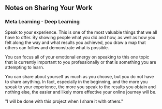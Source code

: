 
## Notes on Sharing Your Work

### Meta Learning - Deep Learning

Speak to your experience. This is one of the most valuable things that we all have to offer. By showing people what you did and how, as well as how you felt along the way and what results you achieved, you draw a map that others can follow and demonstrate what is possible. 

You can focus all of your emotional energy on speaking to this one topic that is currently important to you professionally or that is something you are attempting to learn. 

You can share about yourself as much as you choose, but you do not have to share anything. In fact, especially in the beginning, and the more you speak to your experience, the more you speak to the results you obtain and nothing else, the easier and likely more effective your online journey will be.

"I will be done with this project when I share it with others."
